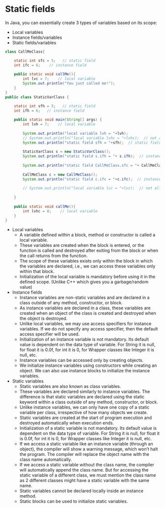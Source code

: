 # Static fields

In Java, you can essentially create 3 types of variables based on its scope:

- Local variables
- Instance fields/variables
- Static fields/variables

```java
class CallMeClass{

    static int sfc = 5;   // static field
    int ifc = 6;    // instance field
    
    public static void callMe(){
        int lvc = 7;    // local variable
        System.out.println("You just called me!");
    }
}
public class StaticVarClass {

    static int sfh = 5;   // static field
    int ifh = 6;   // instance field
    
    public static void main(String[] args) {
        int lvh = 7;    // local variable
        
        System.out.println("local variable lvh = "+lvh);
        // System.out.println("local variable lvhc = "+lvhc);  // not allowed as lvhc does not exist beyond the scope of the method
        System.out.println("static field sfh = "+sfh);  // static fields within the same class can be accessed directly
        
        StaticVarClass s = new StaticVarClass();
        System.out.println("static field s.ifh = "+ s.ifh);  // instance fields can only be accessed after making a instance of the class
        
        System.out.println("static field CallMeClass.sfc = "+ CallMeClass.sfc);  // static fields of another class can be accessed using the class name and the dot operator
        
        CallMeClass c = new CallMeClass();
        System.out.println("static field c.ifc = "+c.ifc);  // instance fields can only be accessed after making a instance of the class
        
        // System.out.println("local variable lvc = "+lvc);  // not allowed as lvc does not exist beyond the scope of the method
        
    }
    
    public static void callMe(){
        int lvhc = 8;    // local variable
    }
}
```
- Local variables
    - A variable defined within a block, method or constructor is called a local variable. 
    - These variables are created when the block is entered, or the function is called and destroyed after exiting from the block or when the call returns from the function.
    - The scope of these variables exists only within the block in which the variables are declared, i.e., we can access these variables only within that block.
    - Initialization of the local variable is mandatory before using it in the defined scope. (Unlike C++ which gives you a garbage/random value)
- Instance fields
    - Instance variables are non-static variables and are declared in a class outside of any method, constructor, or block. 
    - As instance variables are declared in a class, these variables are created when an object of the class is created and destroyed when the object is destroyed.
    - Unlike local variables, we may use access specifiers for instance variables. If we do not specify any access specifier, then the default access specifier will be used.
    - Initialization of an instance variable is not mandatory. Its default value is dependent on the data type of variable. For String it is null, for float it is 0.0f, for int it is 0, for Wrapper classes like Integer it is null, etc.
    - Instance variables can be accessed only by creating objects.
    - We initialize instance variables using constructors while creating an object. We can also use instance blocks to initialize the instance variables.
- Static variables
    - Static variables are also known as class variables. 
    - These variables are declared similarly to instance variables. The difference is that static variables are declared using the static keyword within a class outside of any method, constructor, or block.
    - Unlike instance variables, we can only have one copy of a static variable per class, irrespective of how many objects we create.
    - Static variables are created at the start of program execution and destroyed automatically when execution ends.
    - Initialization of a static variable is not mandatory. Its default value is dependent on the data type of variable. For String it is null, for float it is 0.0f, for int it is 0, for Wrapper classes like Integer it is null, etc.
    - If we access a static variable like an instance variable (through an object), the compiler will show a warning message, which won’t halt the program. The compiler will replace the object name with the class name automatically.
    - If we access a static variable without the class name, the compiler will automatically append the class name. But for accessing the static variable of a different class, we must mention the class name as 2 different classes might have a static variable with the same name.
    - Static variables cannot be declared locally inside an instance method.
    - Static blocks can be used to initialize static variables.
